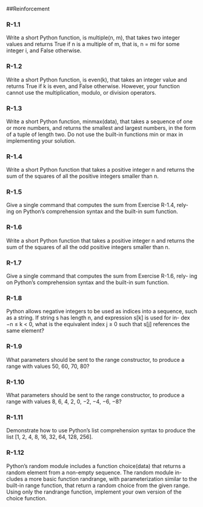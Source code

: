##Reinforcement 
### R-1.1 
Write a short Python function, is multiple(n, m), that takes two integer
values and returns True if n is a multiple of m, that is, n = mi for some
integer i, and False otherwise.
### R-1.2 
Write a short Python function, is even(k), that takes an integer value and
returns True if k is even, and False otherwise. However, your function
cannot use the multiplication, modulo, or division operators.
### R-1.3 
Write a short Python function, minmax(data), that takes a sequence of
one or more numbers, and returns the smallest and largest numbers, in the
form of a tuple of length two. Do not use the built-in functions min or
max in implementing your solution.
### R-1.4 
Write a short Python function that takes a positive integer n and returns
the sum of the squares of all the positive integers smaller than n.
### R-1.5 
Give a single command that computes the sum from Exercise R-1.4, rely-
ing on Python’s comprehension syntax and the built-in sum function.
### R-1.6 
Write a short Python function that takes a positive integer n and returns
the sum of the squares of all the odd positive integers smaller than n.
### R-1.7 
Give a single command that computes the sum from Exercise R-1.6, rely-
ing on Python’s comprehension syntax and the built-in sum function.
### R-1.8 
Python allows negative integers to be used as indices into a sequence,
such as a string. If string s has length n, and expression s[k] is used for in-
dex −n ≤ k < 0, what is the equivalent index j ≥ 0 such that s[j] references
the same element?
### R-1.9 
What parameters should be sent to the range constructor, to produce a
range with values 50, 60, 70, 80?
### R-1.10 
What parameters should be sent to the range constructor, to produce a
range with values 8, 6, 4, 2, 0, −2, −4, −6, −8?
### R-1.11 
Demonstrate how to use Python’s list comprehension syntax to produce
the list [1, 2, 4, 8, 16, 32, 64, 128, 256].
### R-1.12 
Python’s random module includes a function choice(data) that returns a
random element from a non-empty sequence. The random module in-
cludes a more basic function randrange, with parameterization similar to
the built-in range function, that return a random choice from the given
range. Using only the randrange function, implement your own version
of the choice function.